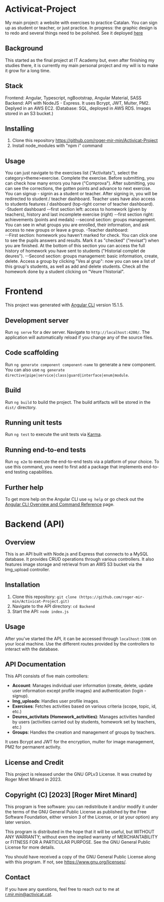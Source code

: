 # Activicat-Project
My main project: a website with exercises to practice Catalan. You can sign up as student or teacher, or just practice. In progress: the graphic design is to redo and several things need to be polished. See it deployed [here](http://activicat.cat)

## Background
This started as the final project at IT Academy but, even after finishing my studies there, it is currently my main personal project and my will is to make it grow for a long time.

## Stack
Frontend: Angular, Typescript, ngBootstrap, Angular Material, SASS
Backend: API with NodeJS - Express. It uses Bcrypt, JWT, Multer, PM2. Deplyed in an AWS EC2. (Database: SQL, deployed in AWS RDS. Images stored in an S3 bucket.)

## Installing
1. Clone this repository https://github.com/roger-mir-min/Activicat-Project
2. Install node_modules with "npm i" command

## Usage
You can just navigate to the exercises list ("Activitats"), select the category>theme>exercise. Complete the exercise. Before submitting, you can check how many errors you have ("Comprova"). After submitting, you can see the corrections, the gotten points and advance to next exercise.<br>
You can signup - signin as a student or teacher. After signing in, you will be redirected to student / teacher dashboard. Teacher uses have also access to students features / dashboard (top-right corner of teacher dashboard).<br>
-Student dashboard
  --first section left: access to homework (given by teachers), history and last incomplete exercise (right)
  --first section right: achievements (points and medals)
  --second section: groups management. You can see in what groups you are enrolled, their information, and ask access to new groups or leave a group.
 -Teacher dashboard:<br>
  --First section: homework you haven't marked for check. You can click one to see the pupils answers and results. Mark it as "checked" ("revisat") when you are finished. At the bottom of this section you can access the full history of homework you have sent to students ("Historial complet de deures").
  --Second section: groups management: basic information, create, delete. Access a group by clicking "Ves al grup": now you can see a list of this group's students, as well as add and delete students. Check all the homework done by a student clicking on "Veure l'historial".


# Frontend
This project was generated with [Angular CLI](https://github.com/angular/angular-cli) version 15.1.5.

## Development server

Run `ng serve` for a dev server. Navigate to `http://localhost:4200/`. The application will automatically reload if you change any of the source files.

## Code scaffolding

Run `ng generate component component-name` to generate a new component. You can also use `ng generate directive|pipe|service|class|guard|interface|enum|module`.

## Build

Run `ng build` to build the project. The build artifacts will be stored in the `dist/` directory.

## Running unit tests

Run `ng test` to execute the unit tests via [Karma](https://karma-runner.github.io).

## Running end-to-end tests

Run `ng e2e` to execute the end-to-end tests via a platform of your choice. To use this command, you need to first add a package that implements end-to-end testing capabilities.

## Further help

To get more help on the Angular CLI use `ng help` or go check out the [Angular CLI Overview and Command Reference](https://angular.io/cli) page.

# Backend (API)

## Overview
This is an API built with Node.js and Express that connects to a MySQL database. It provides CRUD operations through various controllers. It also features image storage and retrieval from an AWS S3 bucket via the Img_upload controller.

## Installation
1. Clone this repository: `git clone (https://github.com/roger-mir-min/Activicat-Project.git)`
2. Navigate to the API directory: `cd Backend`
3. Start the API: `node index.js`

## Usage
After you've started the API, it can be accessed through `localhost:3306` on your local machine. Use the different routes provided by the controllers to interact with the database.

## API Documentation
This API consists of five main controllers:

- **Account**: Manages individual user information (create, delete, update user information except profile images) and authentication (login - signup).
- **Img_uploads**: Handles user profile images.
- **Exercises**: Fetches activities based on various criteria (scope, topic, id, etc.)
- **Deures_activitats (Homework_activities)**: Manages activities handled by users (activities carried out by students, homework set by teachers, etc.)
- **Groups**: Handles the creation and management of groups by teachers.

It uses Bcrypt and JWT for the encryption, multer for image management, PM2 for permanent activity.

## License and Credit
This project is released under the GNU GPLv3 License. It was created by Roger Miret Minard in 2023.

## Copyright (C) [2023] [Roger Miret Minard]
This program is free software: you can redistribute it and/or modify
it under the terms of the GNU General Public License as published by
the Free Software Foundation, either version 3 of the License, or
(at your option) any later version.

This program is distributed in the hope that it will be useful,
but WITHOUT ANY WARRANTY; without even the implied warranty of
MERCHANTABILITY or FITNESS FOR A PARTICULAR PURPOSE.  See the
GNU General Public License for more details.

You should have received a copy of the GNU General Public License
along with this program.  If not, see <https://www.gnu.org/licenses/>.

## Contact
If you have any questions, feel free to reach out to me at r.mir.min@activicat.cat.
